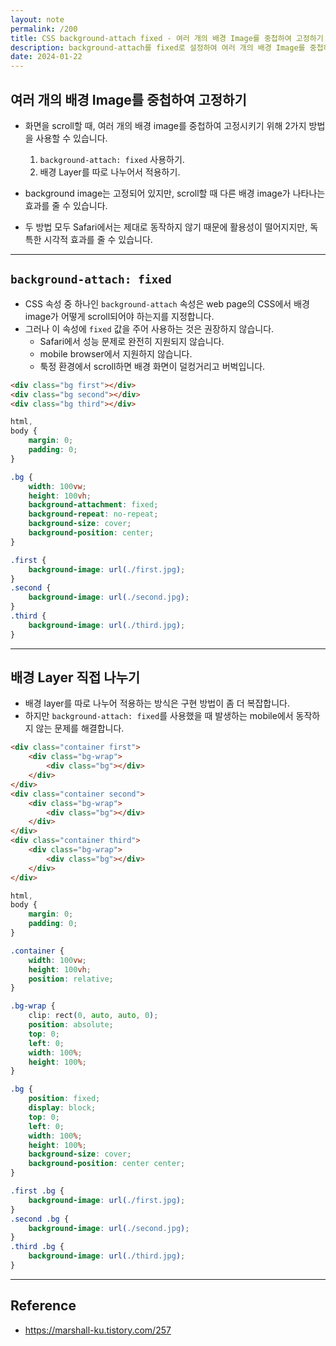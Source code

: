 ```yaml
---
layout: note
permalink: /200
title: CSS background-attach fixed - 여러 개의 배경 Image를 중첩하여 고정하기
description: background-attach를 fixed로 설정하여 여러 개의 배경 Image를 중첩하여 고정할 수 있습니다.
date: 2024-01-22
---
```



## 여러 개의 배경 Image를 중첩하여 고정하기

- 화면을 scroll할 때, 여러 개의 배경 image를 중첩하여 고정시키기 위해 2가지 방법을 사용할 수 있습니다.
    1. `background-attach: fixed` 사용하기.
    2. 배경 Layer를 따로 나누어서 적용하기.

- background image는 고정되어 있지만, scroll할 때 다른 배경 image가 나타나는 효과를 줄 수 있습니다.

- 두 방법 모두 Safari에서는 제대로 동작하지 않기 때문에 활용성이 떨어지지만, 독특한 시각적 효과를 줄 수 있습니다.


---


## `background-attach: fixed`

- CSS 속성 중 하나인 `background-attach` 속성은 web page의 CSS에서 배경 image가 어떻게 scroll되어야 하는지를 지정합니다.
- 그러나 이 속성에 `fixed` 값을 주어 사용하는 것은 권장하지 않습니다.
    - Safari에서 성능 문제로 완전히 지원되지 않습니다.
    - mobile browser에서 지원하지 않습니다.
    - 툭정 환경에서 scroll하면 배경 화면이 덜컹거리고 버벅입니다.

```html
<div class="bg first"></div>
<div class="bg second"></div>
<div class="bg third"></div>
```

```css
html,
body {
    margin: 0;
    padding: 0;
}

.bg {
    width: 100vw;
    height: 100vh;
    background-attachment: fixed;
    background-repeat: no-repeat;
    background-size: cover;
    background-position: center;
}

.first {
    background-image: url(./first.jpg);
}
.second {
    background-image: url(./second.jpg);
}
.third {
    background-image: url(./third.jpg);
}
```


---


## 배경 Layer 직접 나누기

- 배경 layer를 따로 나누어 적용하는 방식은 구현 방법이 좀 더 복잡합니다.
- 하지만 `background-attach: fixed`를 사용했을 때 발생하는 mobile에서 동작하지 않는 문제를 해결합니다.

```html
<div class="container first">
    <div class="bg-wrap">
        <div class="bg"></div>
    </div>
</div>
<div class="container second">
    <div class="bg-wrap">
        <div class="bg"></div>
    </div>
</div>
<div class="container third">
    <div class="bg-wrap">
        <div class="bg"></div>
    </div>
</div>
```

```css
html,
body {
    margin: 0;
    padding: 0;
}

.container {
    width: 100vw;
    height: 100vh;
    position: relative;
}

.bg-wrap {
    clip: rect(0, auto, auto, 0);
    position: absolute;
    top: 0;
    left: 0;
    width: 100%;
    height: 100%;
}

.bg {
    position: fixed;
    display: block;
    top: 0;
    left: 0;
    width: 100%;
    height: 100%;
    background-size: cover;
    background-position: center center;
}

.first .bg {
    background-image: url(./first.jpg);
}
.second .bg {
    background-image: url(./second.jpg);
}
.third .bg {
    background-image: url(./third.jpg);
}
```


---


## Reference

- <https://marshall-ku.tistory.com/257>
